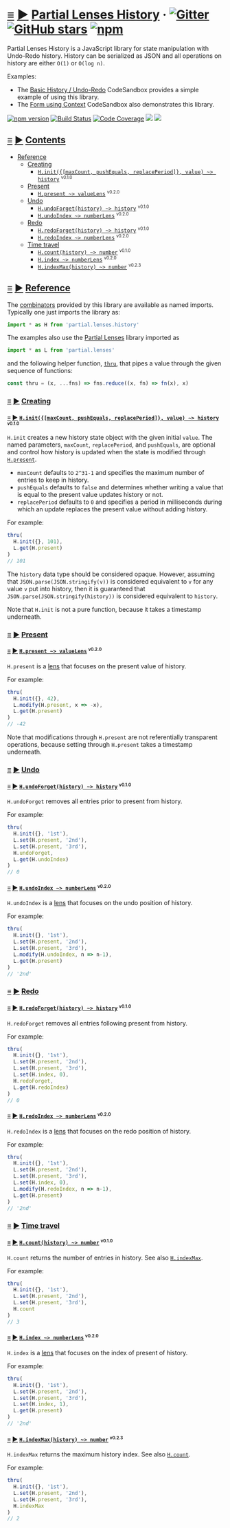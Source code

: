 # <a id="partial-lenses-history"></a> [≡](#contents) [▶](https://calmm-js.github.io/partial.lenses.history/index.html#) [Partial Lenses History](#partial-lenses-history) &middot; [![Gitter](https://img.shields.io/gitter/room/calmm-js/chat.js.svg)](https://gitter.im/calmm-js/chat) [![GitHub stars](https://img.shields.io/github/stars/calmm-js/partial.lenses.history.svg?style=social)](https://github.com/calmm-js/partial.lenses.history) [![npm](https://img.shields.io/npm/dm/partial.lenses.history.svg)](https://www.npmjs.com/package/partial.lenses.history)

Partial Lenses History is a JavaScript library for state manipulation with
Undo-Redo history.  History can be serialized as JSON and all operations on
history are either `O(1)` or `O(log n)`.

Examples:
* The [Basic History / Undo-Redo](https://codesandbox.io/s/y0mzonm98x)
  CodeSandbox provides a simple example of using this library.
* The [Form using Context](https://codesandbox.io/s/2rq54pgrp) CodeSandbox also
  demonstrates this library.

[![npm version](https://badge.fury.io/js/partial.lenses.history.svg)](http://badge.fury.io/js/partial.lenses.history)
[![Build Status](https://travis-ci.org/calmm-js/partial.lenses.history.svg?branch=master)](https://travis-ci.org/calmm-js/partial.lenses.history)
[![Code Coverage](https://img.shields.io/codecov/c/github/calmm-js/partial.lenses.history/master.svg)](https://codecov.io/github/calmm-js/partial.lenses.history?branch=master)
[![](https://david-dm.org/calmm-js/partial.lenses.history.svg)](https://david-dm.org/calmm-js/partial.lenses.history)
[![](https://david-dm.org/calmm-js/partial.lenses.history/dev-status.svg)](https://david-dm.org/calmm-js/partial.lenses.history?type=dev)

## <a id="contents"></a> [≡](#contents) [▶](https://calmm-js.github.io/partial.lenses.history/index.html#contents) [Contents](#contents)

* [Reference](#reference)
  * [Creating](#creating)
    * [`H.init({[maxCount, pushEquals, replacePeriod]}, value) ~> history`](#H-init) <small><sup>v0.1.0</sup></small>
  * [Present](#present)
    * [`H.present ~> valueLens`](#H-present) <small><sup>v0.2.0</sup></small>
  * [Undo](#undo)
    * [`H.undoForget(history) ~> history`](#H-undoForget) <small><sup>v0.1.0</sup></small>
    * [`H.undoIndex ~> numberLens`](#H-undoIndex) <small><sup>v0.2.0</sup></small>
  * [Redo](redo)
    * [`H.redoForget(history) ~> history`](#H-redoForget) <small><sup>v0.1.0</sup></small>
    * [`H.redoIndex ~> numberLens`](#H-redoIndex) <small><sup>v0.2.0</sup></small>
  * [Time travel](#time-travel)
    * [`H.count(history) ~> number`](#H-count) <small><sup>v0.1.0</sup></small>
    * [`H.index ~> numberLens`](#H-index) <small><sup>v0.2.0</sup></small>
    * [`H.indexMax(history) ~> number`](#H-indexMax) <small><sup>v0.2.3</sup></small>

## <a id="reference"></a> [≡](#contents) [▶](https://calmm-js.github.io/partial.lenses.history/index.html#reference) [Reference](#reference)

The [combinators](https://wiki.haskell.org/Combinator) provided by this library
are available as named imports.  Typically one just imports the library as:

```jsx
import * as H from 'partial.lenses.history'
```

The examples also use the [Partial
Lenses](https://github.com/calmm-js/partial.lenses) library imported as

```jsx
import * as L from 'partial.lenses'
```

and the following helper function,
[`thru`](https://github.com/calmm-js/karet.util/#U-thru), that pipes a value
through the given sequence of functions:

```js
const thru = (x, ...fns) => fns.reduce((x, fn) => fn(x), x)
```

### <a id="creating"></a> [≡](#contents) [▶](https://calmm-js.github.io/partial.lenses.history/index.html#creating) [Creating](#creating)

#### <a id="H-init"></a> [≡](#contents) [▶](https://calmm-js.github.io/partial.lenses.history/index.html#H-init) [`H.init({[maxCount, pushEquals, replacePeriod]}, value) ~> history`](#H-init) <small><sup>v0.1.0</sup></small>

`H.init` creates a new history state object with the given initial `value`.  The
named parameters, `maxCount`, `replacePeriod`, and `pushEquals`, are optional
and control how history is updated when the state is modified through
[`H.present`](#H-present).
* `maxCount` defaults to `2^31-1` and specifies the maximum number of entries to
  keep in history.
* `pushEquals` defaults to `false` and determines whether writing a value that
  is equal to the present value updates history or not.
* `replacePeriod` defaults to `0` and specifies a period in milliseconds during
  which an update replaces the present value without adding history.

For example:

```js
thru(
  H.init({}, 101),
  L.get(H.present)
)
// 101
```

The `history` data type should be considered opaque.  However, assuming that
`JSON.parse(JSON.stringify(v))` is considered equivalent to `v` for any value
`v` put into history, then it is guaranteed that
`JSON.parse(JSON.stringify(history))` is considered equivalent to `history`.

Note that `H.init` is not a pure function, because it takes a timestamp
underneath.

### <a id="present"></a> [≡](#contents) [▶](https://calmm-js.github.io/partial.lenses.history/index.html#present) [Present](#present)

#### <a id="H-present"></a> [≡](#contents) [▶](https://calmm-js.github.io/partial.lenses.history/index.html#H-present) [`H.present ~> valueLens`](#H-present) <small><sup>v0.2.0</sup></small>

`H.present` is a
[lens](https://github.com/calmm-js/partial.lenses/#partial-lenses) that focuses
on the present value of history.

For example:

```js
thru(
  H.init({}, 42),
  L.modify(H.present, x => -x),
  L.get(H.present)
)
// -42
```

Note that modifications through `H.present` are not referentially transparent
operations, because setting through `H.present` takes a timestamp underneath.

### <a id="undo"></a> [≡](#contents) [▶](https://calmm-js.github.io/partial.lenses.history/index.html#undo) [Undo](#undo)

#### <a id="H-undoForget"></a> [≡](#contents) [▶](https://calmm-js.github.io/partial.lenses.history/index.html#H-undoForget) [`H.undoForget(history) ~> history`](#H-undoForget) <small><sup>v0.1.0</sup></small>

`H.undoForget` removes all entries prior to present from history.

For example:

```js
thru(
  H.init({}, '1st'),
  L.set(H.present, '2nd'),
  L.set(H.present, '3rd'),
  H.undoForget,
  L.get(H.undoIndex)
)
// 0
```

#### <a id="H-undoIndex"></a> [≡](#contents) [▶](https://calmm-js.github.io/partial.lenses.history/index.html#H-undoIndex) [`H.undoIndex ~> numberLens`](#H-undoIndex) <small><sup>v0.2.0</sup></small>

`H.undoIndex` is a
[lens](https://github.com/calmm-js/partial.lenses/#partial-lenses) that focuses
on the undo position of history.

For example:

```js
thru(
  H.init({}, '1st'),
  L.set(H.present, '2nd'),
  L.set(H.present, '3rd'),
  L.modify(H.undoIndex, n => n-1),
  L.get(H.present)
)
// '2nd'
```

### <a id="redo"></a> [≡](#contents) [▶](https://calmm-js.github.io/partial.lenses.history/index.html#redo) [Redo](redo)

#### <a id="H-redoForget"></a> [≡](#contents) [▶](https://calmm-js.github.io/partial.lenses.history/index.html#H-redoForget) [`H.redoForget(history) ~> history`](#H-redoForget) <small><sup>v0.1.0</sup></small>

`H.redoForget` removes all entries following present from history.

For example:

```js
thru(
  H.init({}, '1st'),
  L.set(H.present, '2nd'),
  L.set(H.present, '3rd'),
  L.set(H.index, 0),
  H.redoForget,
  L.get(H.redoIndex)
)
// 0
```

#### <a id="H-redoIndex"></a> [≡](#contents) [▶](https://calmm-js.github.io/partial.lenses.history/index.html#H-redoIndex) [`H.redoIndex ~> numberLens`](#H-redoIndex) <small><sup>v0.2.0</sup></small>

`H.redoIndex` is a
[lens](https://github.com/calmm-js/partial.lenses/#partial-lenses) that focuses
on the redo position of history.

For example:

```js
thru(
  H.init({}, '1st'),
  L.set(H.present, '2nd'),
  L.set(H.present, '3rd'),
  L.set(H.index, 0),
  L.modify(H.redoIndex, n => n-1),
  L.get(H.present)
)
// '2nd'
```

### <a id="time-travel"></a> [≡](#contents) [▶](https://calmm-js.github.io/partial.lenses.history/index.html#time-travel) [Time travel](#time-travel)

#### <a id="H-count"></a> [≡](#contents) [▶](https://calmm-js.github.io/partial.lenses.history/index.html#H-count) [`H.count(history) ~> number`](#H-count) <small><sup>v0.1.0</sup></small>

`H.count` returns the number of entries in history.  See also
[`H.indexMax`](#H-indexMax).

For example:

```js
thru(
  H.init({}, '1st'),
  L.set(H.present, '2nd'),
  L.set(H.present, '3rd'),
  H.count
)
// 3
```

#### <a id="H-index"></a> [≡](#contents) [▶](https://calmm-js.github.io/partial.lenses.history/index.html#H-index) [`H.index ~> numberLens`](#H-index) <small><sup>v0.2.0</sup></small>

`H.index` is a
[lens](https://github.com/calmm-js/partial.lenses/#partial-lenses) that focuses
on the index of present of history.

For example:

```js
thru(
  H.init({}, '1st'),
  L.set(H.present, '2nd'),
  L.set(H.present, '3rd'),
  L.set(H.index, 1),
  L.get(H.present)
)
// '2nd'
```

#### <a id="H-indexMax"></a> [≡](#contents) [▶](https://calmm-js.github.io/partial.lenses.history/index.html#H-indexMax) [`H.indexMax(history) ~> number`](#H-indexMax) <small><sup>v0.2.3</sup></small>

`H.indexMax` returns the maximum history index.  See also [`H.count`](#H-count).

For example:

```js
thru(
  H.init({}, '1st'),
  L.set(H.present, '2nd'),
  L.set(H.present, '3rd'),
  H.indexMax
)
// 2
```
